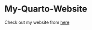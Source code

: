 # My-Quarto-Website

Check out my website from [here](https://belinajang.github.io/My-Quarto-Website/)
